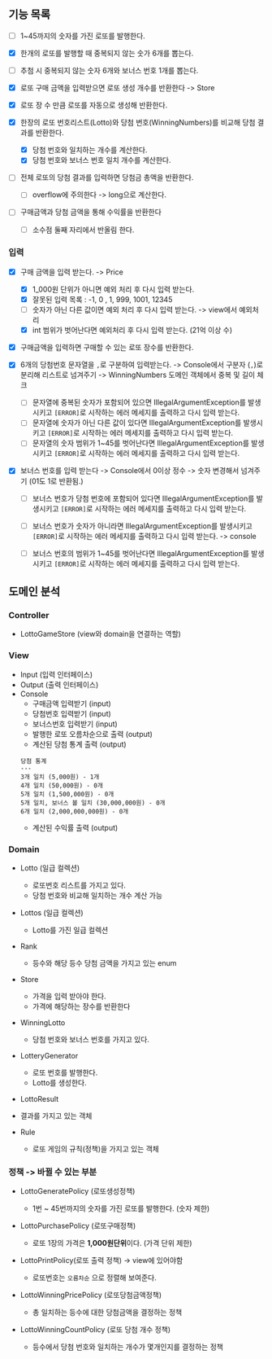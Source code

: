 
## 기능 목록
- [ ] 1~45까지의 숫자를 가진 로또를 발행한다.
- [x] 한개의 로또를 발행할 때 중복되지 않는 숫가 6개를 뽑는다.
- [ ] 추첨 시 중복되지 않는 숫자 6개와 보너스 번호 1개를 뽑는다.

- [x] 로또 구매 금액을 입력받으면 로또 생성 개수를 반환한다 -> Store
- [x] 로또 장 수 만큼 로또를 자동으로 생성해 반환한다.

- [x] 한장의 로또 번호리스트(Lotto)와 당첨 번호(WinningNumbers)를 비교해 당첨 결과를 반환한다.
  - [x] 당첨 번호와 일치하는 개수를 계산한다.
  - [x] 당첨 번호와 보너스 번호 일치 개수를 계산한다.

- [ ] 전체 로또의 당첨 결과를 입력하면 당첨금 총액을 반환한다.
  - [ ] overflow에 주의한다 -> long으로 계산한다.
- [ ] 구매금액과 당첨 금액을 통해 수익률을 반환한다
  - [ ] 소수점 둘째 자리에서 반올림 한다.

### 입력
- [x] 구매 금액을 입력 받는다. -> Price
  - [x]  1_000원 단위가 아니면 예외 처리 후 다시 입력 받는다.
    - [x] 잘못된 입력 목록 : -1, 0 , 1, 999, 1001, 12345
  - [ ] 숫자가 아닌 다른 값이면 예외 처리 후 다시 입력 받는다. -> view에서 예외처리
  - [x] int 범위가 벗어난다면 예외처리 후 다시 입력 받는다. (21억 이상 수)
- [x] 구매금액을 입력하면 구매할 수 있는 로또 장수를 반환한다.

- [x] 6개의 당첨번호 문자열을 `,`로 구분하여 입력받는다. -> Console에서 구분자 (`,`)로 분리해 리스트로 넘겨주기 -> WinningNumbers 도메인 객체에서 중복 및 길이 체크
  - [ ] 문자열에 중복된 숫자가 포함되어 있으면 IllegalArgumentException를 발생시키고 `[ERROR]`로 시작하는 에러 메세지를 출력하고 다시 입력 받는다.
  - [ ] 문자열에 숫자가 아닌 다른 값이 있다면 IllegalArgumentException를 발생시키고 `[ERROR]`로 시작하는 에러 메세지를 출력하고 다시 입력 받는다.
  - [ ] 문자열의 숫자 범위가 1~45를 벗어난다면 IllegalArgumentException를 발생시키고 `[ERROR]`로 시작하는 에러 메세지를 출력하고 다시 입력 받는다.

- [x] 보너스 번호를 입력 받는다 -> Console에서 0이상 정수 -> 숫자 변경해서 넘겨주기 (01도 1로 반환됨.)
  - [ ] 보너스 번호가 당첨 번호에 포함되어 있다면 IllegalArgumentException를 발생시키고 `[ERROR]`로 시작하는 에러 메세지를 출력하고 다시 입력 받는다.
  - [ ] 보너스 번호가 숫자가 아니라면 IllegalArgumentException를 발생시키고 `[ERROR]`로 시작하는 에러 메세지를 출력하고 다시 입력 받는다. -> console
  - [ ] 보너스 번호의 범위가 1~45를 벗어난다면 IllegalArgumentException를 발생시키고 `[ERROR]`로 시작하는 에러 메세지를 출력하고 다시 입력 받는다.


## 도메인 분석

### Controller
- LottoGameStore (view와 domain을 연결하는 역할)


### View
- Input (입력 인터페이스)
- Output (출력 인터페이스)
- Console
  - 구매금액 입력받기 (input)
  - 당첨번호 입력받기 (input)
  - 보너스번호 입력받기 (input)
  - 발행한 로또 오름차순으로 출력 (output)
  - 계산된 당첨 통계 출력 (output)
  ```text
  당첨 통계
  ---
  3개 일치 (5,000원) - 1개
  4개 일치 (50,000원) - 0개
  5개 일치 (1,500,000원) - 0개
  5개 일치, 보너스 볼 일치 (30,000,000원) - 0개
  6개 일치 (2,000,000,000원) - 0개
  ```
  - 계산된 수익률 출력 (output)


### Domain
- Lotto (일급 컬렉션)
  - 로또번호 리스트를 가지고 있다.
  - 당첨 번호와 비교해 일치하는 개수 계산 가능

- Lottos (일급 컬렉션)
  - Lotto를 가진 일급 컬렉션

- Rank
  - 등수와 해당 등수 당첨 금액을 가지고 있는 enum

- Store
  - 가격을 입력 받아야 한다.
  - 가격에 해당하는 장수를 반환한다

- WinningLotto
  - 당첨 번호와 보너스 번호를 가지고 있다.

- LotteryGenerator
  - 로또 번호를 발행한다.
  - Lotto를 생성한다.

- LottoResult
- 결과를 가지고 있는 객체

- Rule
  - 로또 게임의 규칙(정책)을 가지고 있는 객체


### 정책 -> 바뀔 수 있는 부분
- LottoGeneratePolicy (로또생성정책)
  - 1번 ~ 45번까지의 숫자를 가진 로또를 발행한다. (숫자 제한)

- LottoPurchasePolicy (로또구매정책)
  - 로또 1장의 가격은 **1,000원단위**이다. (가격 단위 제한)

- LottoPrintPolicy(로또 출력 정책) -> view에 있어야함
  - 로또번호는 `오름차순` 으로 정렬해 보여준다.

- LottoWinningPricePolicy (로또당첨금액정책)
  - 총 일치하는 등수에 대한 당첨금액을 결정하는 정책

- LottoWinningCountPolicy (로또 당첨 개수 정책)
  - 등수에서 당첨 번호와 일치하는 개수가 몇개인지를 결정하는 정책

  
